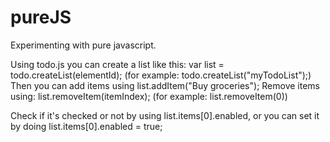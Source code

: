 # pureJS
Experimenting with pure javascript.

Using todo.js you can create a list like this: var list = todo.createList(elementId); (for example: todo.createList("myTodoList");)
Then you can add items using list.addItem("Buy groceries");
Remove items using: list.removeItem(itemIndex); (for example: list.removeItem(0)) 

Check if it's checked or not by using list.items[0].enabled, or you can set it by doing list.items[0].enabled = true;
